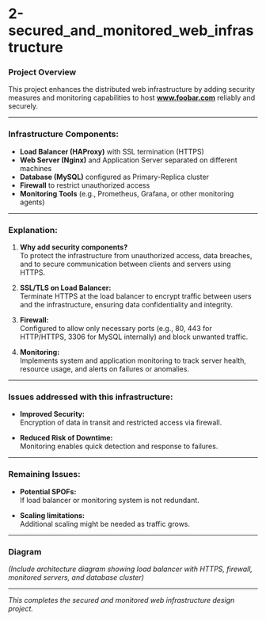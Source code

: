 # 2-secured_and_monitored_web_infrastructure

### Project Overview

This project enhances the distributed web infrastructure by adding security measures and monitoring capabilities to host **www.foobar.com** reliably and securely.

---

### Infrastructure Components:

- **Load Balancer (HAProxy)** with SSL termination (HTTPS)
- **Web Server (Nginx)** and Application Server separated on different machines
- **Database (MySQL)** configured as Primary-Replica cluster
- **Firewall** to restrict unauthorized access
- **Monitoring Tools** (e.g., Prometheus, Grafana, or other monitoring agents)

---

### Explanation:

1. **Why add security components?**  
   To protect the infrastructure from unauthorized access, data breaches, and to secure communication between clients and servers using HTTPS.

2. **SSL/TLS on Load Balancer:**  
   Terminate HTTPS at the load balancer to encrypt traffic between users and the infrastructure, ensuring data confidentiality and integrity.

3. **Firewall:**  
   Configured to allow only necessary ports (e.g., 80, 443 for HTTP/HTTPS, 3306 for MySQL internally) and block unwanted traffic.

4. **Monitoring:**  
   Implements system and application monitoring to track server health, resource usage, and alerts on failures or anomalies.

---

### Issues addressed with this infrastructure:

- **Improved Security:**  
  Encryption of data in transit and restricted access via firewall.

- **Reduced Risk of Downtime:**  
  Monitoring enables quick detection and response to failures.

---

### Remaining Issues:

- **Potential SPOFs:**  
  If load balancer or monitoring system is not redundant.

- **Scaling limitations:**  
  Additional scaling might be needed as traffic grows.

---

### Diagram

*(Include architecture diagram showing load balancer with HTTPS, firewall, monitored servers, and database cluster)*

---

*This completes the secured and monitored web infrastructure design project.*
